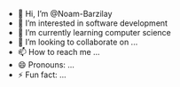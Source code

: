 - 👋 Hi, I’m @Noam-Barzilay
- 👀 I’m interested in software development
- 🌱 I’m currently learning computer science
- 💞️ I’m looking to collaborate on ...
- 📫 How to reach me ...
- 😄 Pronouns: ...
- ⚡ Fun fact: ...

<!---
Noam-Barzilay/Noam-Barzilay is a ✨ special ✨ repository because its `README.md` (this file) appears on your GitHub profile.
You can click the Preview link to take a look at your changes.
--->
